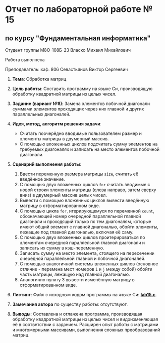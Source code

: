 # Отчет по лабораторной работе № 15
## по курсу "Фундаментальная информатика"

Студент группы М8О-108Б-23 Власко Михаил Михайлович

Работа выполнена

Преподаватель: каф. 806 Севастьянов Виктор Сергеевич

1. **Тема**: Обработка матриц
2. **Цель работы**: Составить программу на языке Си, производящую обработку квадратной матрицы из целых чисел.
3. **Задание (вариант №8)**: Замена элементов побочной диагонали суммами элементов проходящих через них главной и других
параллельных диагоналей.

4. **Идея, метод, алгоритм решения задачи**:
    - Считать поочерёдно вводимые пользователем размер и элементы матрицы в двумерный массив.
    - С помощью вложенных циклов подсчитать сумму элементов на требуемых диагоналях и записать на место элементов 
побочной диагонали.
5. **Сценарий выполнения работы**:
   1. Ввести переменную размера матрицы ```size```, считать её введённое значение.
   2. С помощью двух вложенных циклов ```for``` считать вводимые с новой строки элементы матрицы (слева направо, затем
сверху вниз) в двумерный массив целых чисел.
   3. Вывести с помощью вложенных циклов вывести введённую матрицу в отформатированном виде.
   4. С помощью цикла ```for```, итерирующемуся по переменной ```count```, обозначающей номер очередной параллельной 
главной диагонали и проходящий только по тем диагоналям, которые имеют общий элемент с главной диагональю, обойти 
элементы, лежащие под главной диагональю, включая её саму.
   5. С помощью двух вложенных циклов проитерироваться по элементам очередной параллельной главной диагонали и записать 
их сумму в кэш-переменную.
   6. Записать сумму на место элемента, стоящего на пересечении очередной параллельной главной и побочной диагоналей.
   7. С помощью аналогичной системы вложенных циклов (основное отличие - перемена мест номеров ```i``` и ```j``` между 
собой) обойти часть матрицы, лежащую над главной диагональю.
   8. Аналогично пункту 3 вывести изменённую матрицу в отформатированном виде.
   
6. **Листинг**:
Файл с исходным кодом программы на языке Си: **[lab15.c](lab15.c)**.

7. **Замечания автора** по существу работы: отсутствуют.

8. **Выводы**: Составлена и отлажена программа, производящая обработку квадратной матрицы из целых чисел и 
видоизменяющая её в соответствии с заданием. Расширен опыт работы с матрицами и многомерными массивами, выполнения 
сложных преобразований матриц.  
